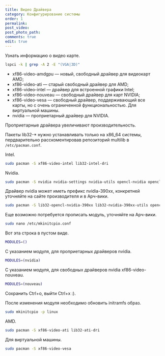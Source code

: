 ```yaml
---
title: Видео Драйвера
category: Конфигурирование системы
order: 1
permalink:
post_video: 
post_photo_path: 
comments: true
edit: true
---
```


Узнать информацию о видео карте.
```bash
lspci -k | grep -A 2 -E "(VGA|3D)"
```

- xf86-video-amdgpu — новый, свободный драйвер для видеокарт AMD;
- xf86-video-ati — старый свободный драйвер для AMD;
- xf86-video-intel — драйвер для встроенной графики Intel;
- xf86-video-nouveau — свободный драйвер для карт NVIDIA;
- xf86-video-vesa — свободный драйвер, поддерживающий все карты, но с очень ограниченной функциональностью. Для виртуальной машины.
- nvidia — проприетарный драйвер для NVIDIA.

Проприетарные драйвера увеличивают производительность.

Пакеты lib32-* нужно устанавливать только на x86_64 системы, пердварительно расскоментировав репозиторий multilib в `/etc/pacman.conf`.

Intel.
```bash
sudo pacman -S xf86-video-intel lib32-intel-dri
```

Nvidia.
```bash
sudo pacman -S nvidia nvidia-settings nvidia-utils opencl-nvidia opencl-headers lib32-nvidia-utils lib32-opencl-nvidia
```

Драйвер nvidia может иметь префикс nvidia-390xx, конкретней уточняйте на сайте производителя и в Арч-вики.
```bash
sudo pacman -S lib32-opencl-nvidia-390xx lib32-nvidia-390xx-utils opencl-nvidia-390xx nvidia-390xx-utils nvidia-390xx-settings nvidia-390xx
```

Еще возможно потребуется прописать модуль, уточняйте на Арч-вики.
```bash
sudo nano /etc/mkinitcpio.conf
```

Вот эта строка в пустом виде.
```bash
MODULES=()
```

С указанием модуля, для проприетарных драйверов nvidia.
```bash
MODULES=(nvidia)
```

С указанием модуля, для свободных драйверов nvidia xf86-video-nouveau.
```bash
MODULES=(nouveau)
```

Сохранить Ctrl+o, выйти Ctrl+x :).

После изменения модуля необходимо обновить initramfs образ.
```bash
sudo mkinitcpio -p linux
```

AMD.
```bash
sudo pacman -S xf86-video-ati lib32-ati-dri
```

Для виртуальной машины.
```bash
sudo pacman -S xf86-video-vesa
```